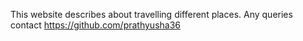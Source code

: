 This website describes about travelling different places.
Any queries contact https://github.com/prathyusha36
